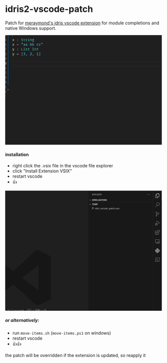 # idris2-vscode-patch

Patch for [meraymond's idris vscode extension](https://github.com/meraymond2/idris-ide-client) for module completions and native Windows support.

![](_resources/idr.gif)

#### installation

- right click the .vsix file in the vscode file explorer
- click "Install Extension VSIX"
- restart vscode
- 👍

![](_resources/vsix.gif)

##### or alternatively:

- run `move-items.sh` (`move-items.ps1` on windows) 
- restart vscode
- 👍👍

the patch will be overridden if the extension is updated, so reapply it


